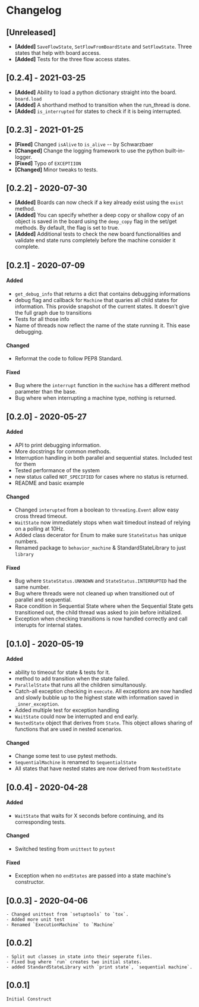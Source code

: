 # Changelog

## [Unreleased]
- **[Added]** `SaveFlowState`, `SetFlowFromBoardState` and `SetFlowState`. Three states that help with board access.
- **[Added]** Tests for the three flow access states.

## [0.2.4] - 2021-03-25
- **[Added]** Ability to load a python dictionary straight into the board. `board.load`
- **[Added]** A shorthand method to transition when the run_thread is done.
- **[Added]** `is_interrupted` for states to check if it is being interrupted.

## [0.2.3] - 2021-01-25
- **[Fixed]** Changed `isAlive` to `is_alive` -- by Schwarzbaer 
- **[Changed]** Change the logging framework to use the python built-in-logger.
- **[Fixed]** Typo of `EXCEPTIION`
- **[Changed]** Minor tweaks to tests.

## [0.2.2] - 2020-07-30
- **[Added]** Boards can now check if a key already exist using the `exist` method.
- **[Added]** You can specify whether a deep copy or shallow copy of an object is saved in the board using the `deep_copy` flag in the set/get methods. By default, the flag is set to true.
- **[Added]** Additional tests to check the new board functionalities and validate end state runs completely before the machine consider it complete.

## [0.2.1] - 2020-07-09
#### Added
- `get_debug_info` that returns a dict that contains debugging informations
- debug flag and callback for `Machine` that quaries all child states for information. This provide snapshot of the current states. It doesn't give the full graph due to transitions
- Tests for all those info
- Name of threads now reflect the name of the state running it. This ease debugging.

#### Changed
- Reformat the code to follow PEP8 Standard.

#### Fixed
- Bug where the `interrupt` function in the `machine` has a different method parameter than the base.
- Bug where when interrupting a machine type, nothing is returned.

## [0.2.0] - 2020-05-27
#### Added
- API to print debugging information.
- More docstrings for common methods.
- Interruption handling in both parallel and sequential states. Included test for them
- Tested performance of the system
- new status called `NOT_SPECIFIED` for cases where no status is returned.
- README and basic example

#### Changed
- Changed `interupted` from a boolean to `threading.Event` allow easy cross thread timeout.
- `WaitState` now immediately stops when wait timedout instead of relying on a polling at 10Hz.
- Added class decerator for Enum to make sure `StateStatus` has unique numbers.
- Renamed package to `behavior_machine` & StandardStateLibrary to just `library`

#### Fixed
- Bug where `StateStatus.UNKNOWN` and `StateStatus.INTERRUPTED` had the same number.
- Bug where threads were not cleaned up when transitioned out of parallel and sequential.
- Race condition in Sequential State where when the Sequential State gets transitioned out, the child thread was asked to join before initialized.
- Exception when checking transitions is now handled correctly and call interupts for internal states.

## [0.1.0] - 2020-05-19
#### Added
- ability to timeout for state & tests for it.
- method to add transition when the state failed.
- `ParallelState` that runs all the children simultanously.
- Catch-all exception checking in `execute`. All exceptions are now handled and slowly bubble up to the highest state with information saved in `_inner_exception`.
- Added multiple test for exception handling
- `WaitState` could now be interrupted and end early.
- `NestedState` object that derives from `State`. This object allows sharing of functions that are used in nested scenarios.

#### Changed
- Change some test to use pytest methods.
- `SequentialMachine` is renamed to `SequentialState`
- All states that have nested states are now derived from `NestedState`

## [0.0.4] - 2020-04-28
#### Added
- `WaitState` that waits for X seconds before continuing, and its corresponding tests.

#### Changed
- Switched testing from `unittest` to `pytest`

#### Fixed
- Exception when no `endStates` are passed into a state machine's constructor.

## [0.0.3] - 2020-04-06
    - Changed unittest from `setuptools` to `tox`.
    - Added more unit test
    - Renamed `ExecutionMachine` to `Machine`
## [0.0.2]
    - Split out classes in state into their seperate files.
    - Fixed bug where `run` creates two initial states.
    - added StandardStateLibrary with `print state`, `sequential machine`.
## [0.0.1]
    Initial Construct
